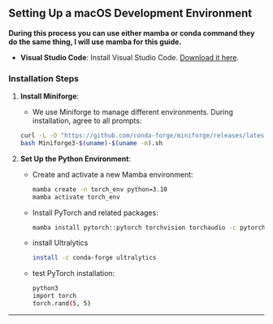 ## Setting Up a macOS Development Environment

**During this process you can use either mamba or conda command they do the same thing, I will use mamba for this guide.**

- **Visual Studio Code**: Install Visual Studio Code. [Download it here](https://code.visualstudio.com/download).

### Installation Steps

1. **Install Miniforge**:
   - We use Miniforge to manage different environments. During installation, agree to all prompts:
    ```bash
    curl -L -O "https://github.com/conda-forge/miniforge/releases/latest/download/Miniforge3-$(uname)-$(uname -m).sh"
    bash Miniforge3-$(uname)-$(uname -m).sh 
    ```

2. **Set Up the Python Environment**:
   - Create and activate a new Mamba environment:
     ```bash
     mamba create -n torch_env python=3.10
     mamba activate torch_env
     ```
   - Install PyTorch and related packages:
     ```bash
     mamba install pytorch::pytorch torchvision torchaudio -c pytorch
     ```
   - install Ultralytics
     ```bash
     install -c conda-forge ultralytics
     ```
   - test PyTorch installation:
     ```bash
     python3
     import torch
     torch.rand(5, 5)
     ```
---